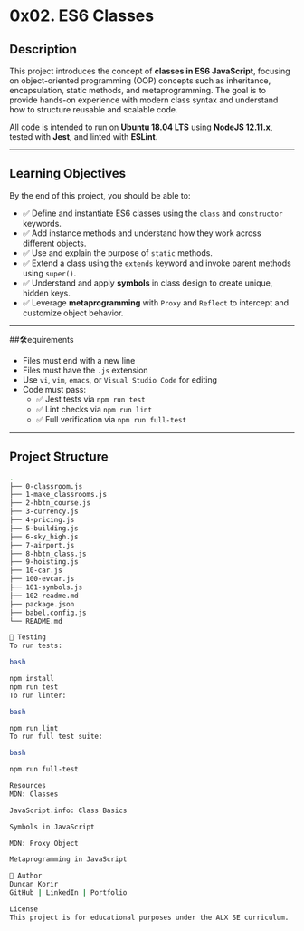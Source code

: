 # 0x02. ES6 Classes

## Description

This project introduces the concept of **classes in ES6 JavaScript**, focusing on object-oriented programming (OOP) concepts such as inheritance, encapsulation, static methods, and metaprogramming. The goal is to provide hands-on experience with modern class syntax and understand how to structure reusable and scalable code.

All code is intended to run on **Ubuntu 18.04 LTS** using **NodeJS 12.11.x**, tested with **Jest**, and linted with **ESLint**.

---

## Learning Objectives

By the end of this project, you should be able to:

- ✅ Define and instantiate ES6 classes using the `class` and `constructor` keywords.
- ✅ Add instance methods and understand how they work across different objects.
- ✅ Use and explain the purpose of `static` methods.
- ✅ Extend a class using the `extends` keyword and invoke parent methods using `super()`.
- ✅ Understand and apply **symbols** in class design to create unique, hidden keys.
- ✅ Leverage **metaprogramming** with `Proxy` and `Reflect` to intercept and customize object behavior.

---

##🛠equirements

- Files must end with a new line
- Files must have the `.js` extension
- Use `vi`, `vim`, `emacs`, or `Visual Studio Code` for editing
- Code must pass:
  - ✅ Jest tests via `npm run test`
  - ✅ Lint checks via `npm run lint`
  - ✅ Full verification via `npm run full-test`

---

## Project Structure

```bash
.
├── 0-classroom.js
├── 1-make_classrooms.js
├── 2-hbtn_course.js
├── 3-currency.js
├── 4-pricing.js
├── 5-building.js
├── 6-sky_high.js
├── 7-airport.js
├── 8-hbtn_class.js
├── 9-hoisting.js
├── 10-car.js
├── 100-evcar.js
├── 101-symbols.js
├── 102-readme.md
├── package.json
├── babel.config.js
└── README.md

🧪 Testing
To run tests:

bash

npm install
npm run test
To run linter:

bash

npm run lint
To run full test suite:

bash

npm run full-test

Resources
MDN: Classes

JavaScript.info: Class Basics

Symbols in JavaScript

MDN: Proxy Object

Metaprogramming in JavaScript

🧠 Author
Duncan Korir
GitHub | LinkedIn | Portfolio

License
This project is for educational purposes under the ALX SE curriculum.
